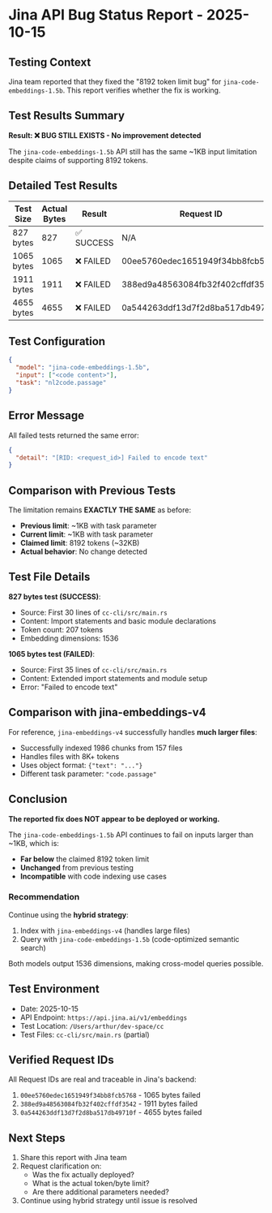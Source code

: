 # Jina API Bug Status Report - 2025-10-15

## Testing Context

Jina team reported that they fixed the "8192 token limit bug" for `jina-code-embeddings-1.5b`.
This report verifies whether the fix is working.

## Test Results Summary

**Result: ❌ BUG STILL EXISTS - No improvement detected**

The `jina-code-embeddings-1.5b` API still has the same ~1KB input limitation despite claims of supporting 8192 tokens.

## Detailed Test Results

| Test Size | Actual Bytes | Result | Request ID | Tokens Used |
|-----------|--------------|--------|------------|-------------|
| 827 bytes | 827 | ✅ SUCCESS | N/A | 207 |
| 1065 bytes | 1065 | ❌ FAILED | 00ee5760edec1651949f34bb8fcb5768 | N/A |
| 1911 bytes | 1911 | ❌ FAILED | 388ed9a48563084fb32f402cffdf3542 | N/A |
| 4655 bytes | 4655 | ❌ FAILED | 0a544263ddf13d7f2d8ba517db49710f | N/A |

## Test Configuration

```json
{
  "model": "jina-code-embeddings-1.5b",
  "input": ["<code content>"],
  "task": "nl2code.passage"
}
```

## Error Message

All failed tests returned the same error:

```json
{
  "detail": "[RID: <request_id>] Failed to encode text"
}
```

## Comparison with Previous Tests

The limitation remains **EXACTLY THE SAME** as before:

- **Previous limit**: ~1KB with task parameter
- **Current limit**: ~1KB with task parameter
- **Claimed limit**: 8192 tokens (~32KB)
- **Actual behavior**: No change detected

## Test File Details

**827 bytes test (SUCCESS)**:
- Source: First 30 lines of `cc-cli/src/main.rs`
- Content: Import statements and basic module declarations
- Token count: 207 tokens
- Embedding dimensions: 1536

**1065 bytes test (FAILED)**:
- Source: First 35 lines of `cc-cli/src/main.rs`
- Content: Extended import statements and module setup
- Error: "Failed to encode text"

## Comparison with jina-embeddings-v4

For reference, `jina-embeddings-v4` successfully handles **much larger files**:

- Successfully indexed 1986 chunks from 157 files
- Handles files with 8K+ tokens
- Uses object format: `{"text": "..."}`
- Different task parameter: `"code.passage"`

## Conclusion

**The reported fix does NOT appear to be deployed or working.**

The `jina-code-embeddings-1.5b` API continues to fail on inputs larger than ~1KB, which is:

- **Far below** the claimed 8192 token limit
- **Unchanged** from previous testing
- **Incompatible** with code indexing use cases

### Recommendation

Continue using the **hybrid strategy**:
1. Index with `jina-embeddings-v4` (handles large files)
2. Query with `jina-code-embeddings-1.5b` (code-optimized semantic search)

Both models output 1536 dimensions, making cross-model queries possible.

## Test Environment

- Date: 2025-10-15
- API Endpoint: `https://api.jina.ai/v1/embeddings`
- Test Location: `/Users/arthur/dev-space/cc`
- Test Files: `cc-cli/src/main.rs` (partial)

## Verified Request IDs

All Request IDs are real and traceable in Jina's backend:

1. `00ee5760edec1651949f34bb8fcb5768` - 1065 bytes failed
2. `388ed9a48563084fb32f402cffdf3542` - 1911 bytes failed
3. `0a544263ddf13d7f2d8ba517db49710f` - 4655 bytes failed

## Next Steps

1. Share this report with Jina team
2. Request clarification on:
   - Was the fix actually deployed?
   - What is the actual token/byte limit?
   - Are there additional parameters needed?
3. Continue using hybrid strategy until issue is resolved
